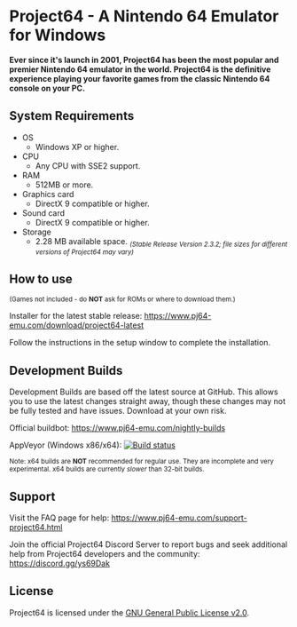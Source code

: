 # Project64 - A Nintendo 64 Emulator for Windows

**Ever since it's launch in 2001, Project64 has been the most popular and premier Nintendo 64 emulator in the world. Project64 is the definitive experience playing your favorite games from the classic Nintendo 64 console on your PC.**

## System Requirements

* OS
    * Windows XP or higher.
* CPU
    * Any CPU with SSE2 support.
* RAM
    * 512MB or more.
* Graphics card
    * DirectX 9 compatible or higher.
* Sound card
    * DirectX 9 compatible or higher.
* Storage
    * 2.28 MB available space.
    <sub>*(Stable Release Version 2.3.2; file sizes for different versions of Project64 may vary)*</sub>

## How to use

<sub>(Games not included - do **NOT** ask for ROMs or where to download them.)</sub>

Installer for the latest stable release: https://www.pj64-emu.com/download/project64-latest

Follow the instructions in the setup window to complete the installation.

## Development Builds

Development Builds are based off the latest source at GitHub. This allows you to use the latest changes straight away, though these changes may not be fully tested and have issues. Download at your own risk.

Official buildbot: https://www.pj64-emu.com/nightly-builds

AppVeyor (Windows x86/x64): [![Build status](https://ci.appveyor.com/api/projects/status/sbtwyhaexslyhgx3?svg=true
)](https://ci.appveyor.com/project/project64/project64/branch/master)

<sub>Note: x64 builds are **NOT** recommended for regular use. They are incomplete and very experimental. x64 builds are currently _slower_ than 32-bit builds.</sub>

## Support

Visit the FAQ page for help: https://www.pj64-emu.com/support-project64.html

Join the official Project64 Discord Server to report bugs and seek additional help from Project64 developers and the community: https://discord.gg/ys69Dak

## License

Project64 is licensed under the
[GNU General Public License v2.0](https://www.gnu.org/licenses/old-licenses/gpl-2.0.en.html).
